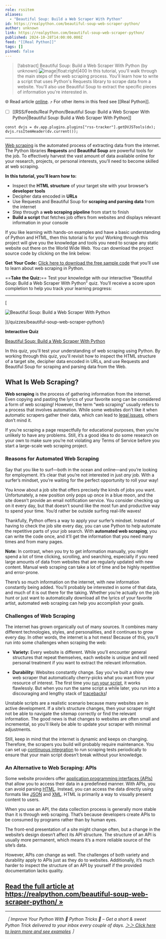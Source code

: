 ```yaml
---
role: rssitem
aliases:
  - "Beautiful Soup: Build a Web Scraper With Python"
id: https://realpython.com/beautiful-soup-web-scraper-python/
author: unknown
link: https://realpython.com/beautiful-soup-web-scraper-python/
published: 2024-10-28T14:00:00.000Z
feed: "[[Real Python]]"
tags: []
pinned: false
---
```


> [!abstract] Beautiful Soup: Build a Web Scraper With Python (by unknown)
> ![image|float:right|400](https://files.realpython.com/media/Build-a-Web-Scraper-With-Requests-and-Beautiful-Soup_Watermarked.37918fb3906c.jpg) In this tutorial, you'll walk through the main steps of the web scraping process. You'll learn how to write a script that uses Python's Requests library to scrape data from a website. You'll also use Beautiful Soup to extract the specific pieces of information you're interested in.

🌐 Read article [online](https://realpython.com/beautiful-soup-web-scraper-python/). ⤴ For other items in this feed see [[Real Python]].

- [ ] [[RSS/Feeds/Real Python/Beautiful Soup꞉ Build a Web Scraper With Python|Beautiful Soup꞉ Build a Web Scraper With Python]]

~~~dataviewjs
const dvjs = dv.app.plugins.plugins["rss-tracker"].getDVJSTools(dv);
dvjs.rssItemHeader(dv.current());
~~~

- - -

[Web scraping](https://realpython.com/python-web-scraping-practical-introduction/) is the automated process of extracting data from the internet. The Python libraries **Requests** and **Beautiful Soup** are powerful tools for the job. To effectively harvest the vast amount of data available online for your research, projects, or personal interests, you’ll need to become skilled at web scraping.

**In this tutorial, you’ll learn how to:**

- Inspect the **HTML structure** of your target site with your browser’s **developer tools**
- Decipher data encoded in **URLs**
- Use Requests and Beautiful Soup for **scraping and parsing data** from the internet
- Step through a **web scraping pipeline** from start to finish
- **Build a script** that fetches job offers from websites and displays relevant information in your console

If you like learning with hands-on examples and have a basic understanding of Python and HTML, then this tutorial is for you! Working through this project will give you the knowledge and tools you need to scrape any static website out there on the World Wide Web. You can download the project source code by clicking on the link below:

**Get Your Code:** [Click here to download the free sample code](https://realpython.com/bonus/beautiful-soup-web-scraper-python-code/) that you’ll use to learn about web scraping in Python.

==**Take the Quiz:**== Test your knowledge with our interactive “Beautiful Soup: Build a Web Scraper With Python” quiz. You’ll receive a score upon completion to help you track your learning progress:

---

[

![Beautiful Soup: Build a Web Scraper With Python](https://files.realpython.com/media/Build-a-Web-Scraper-With-Requests-and-Beautiful-Soup_Watermarked.37918fb3906c.jpg)



](/quizzes/beautiful-soup-web-scraper-python/)

**Interactive Quiz**

[Beautiful Soup: Build a Web Scraper With Python](/quizzes/beautiful-soup-web-scraper-python/)

In this quiz, you'll test your understanding of web scraping using Python. By working through this quiz, you'll revisit how to inspect the HTML structure of a target site, decipher data encoded in URLs, and use Requests and Beautiful Soup for scraping and parsing data from the Web.

## What Is Web Scraping?[](#what-is-web-scraping "Permanent link")

**Web scraping** is the process of gathering information from the internet. Even copying and pasting the lyrics of your favorite song can be considered a form of web scraping! However, the term “web scraping” usually refers to a process that involves automation. While some websites don’t like it when automatic scrapers gather their data, which can lead to [legal issues](https://realpython.com/podcasts/rpp/12/), others don’t mind it.

If you’re scraping a page respectfully for educational purposes, then you’re unlikely to have any problems. Still, it’s a good idea to do some research on your own to make sure you’re not violating any Terms of Service before you start a large-scale web scraping project.

### Reasons for Automated Web Scraping[](#reasons-for-automated-web-scraping "Permanent link")

Say that you like to surf—both in the ocean and online—and you’re looking for employment. It’s clear that you’re not interested in just _any_ job. With a surfer’s mindset, you’re waiting for the perfect opportunity to roll your way!

You know about a job site that offers precisely the kinds of jobs you want. Unfortunately, a new position only pops up once in a blue moon, and the site doesn’t provide an email notification service. You consider checking up on it every day, but that doesn’t sound like the most fun and productive way to spend your time. You’d rather be outside surfing real-life waves!

Thankfully, Python offers a way to apply your surfer’s mindset. Instead of having to check the job site every day, you can use Python to help automate the repetitive parts of your job search. With **automated web scraping**, you can write the code once, and it’ll get the information that you need many times and from many pages.

**Note:** In contrast, when you try to get information manually, you might spend a lot of time clicking, scrolling, and searching, especially if you need large amounts of data from websites that are regularly updated with new content. Manual web scraping can take a lot of time and be highly repetitive and error-prone.

There’s so much information on the internet, with new information constantly being added. You’ll probably be interested in some of that data, and much of it is out there for the taking. Whether you’re actually on the job hunt or just want to automatically download all the lyrics of your favorite artist, automated web scraping can help you accomplish your goals.

### Challenges of Web Scraping[](#challenges-of-web-scraping "Permanent link")

The internet has grown organically out of many sources. It combines many different technologies, styles, and personalities, and it continues to grow every day. In other words, the internet is a hot mess! Because of this, you’ll run into some challenges when scraping the web:

- **Variety:** Every website is different. While you’ll encounter general structures that repeat themselves, each website is unique and will need personal treatment if you want to extract the relevant information.
    
- **Durability:** Websites constantly change. Say you’ve built a shiny new web scraper that automatically cherry-picks what you want from your resource of interest. The first time you [run your script](https://realpython.com/run-python-scripts/), it works flawlessly. But when you run the same script a while later, you run into a discouraging and lengthy stack of [tracebacks](https://realpython.com/python-traceback/)!
    

Unstable scripts are a realistic scenario because many websites are in active development. If a site’s structure changes, then your scraper might not be able to navigate the sitemap correctly or find the relevant information. The good news is that changes to websites are often small and incremental, so you’ll likely be able to update your scraper with minimal adjustments.

Still, keep in mind that the internet is dynamic and keeps on changing. Therefore, the scrapers you build will probably require maintenance. You can set up [continuous integration](https://realpython.com/python-continuous-integration/) to run scraping tests periodically to ensure that your main script doesn’t break without your knowledge.

### An Alternative to Web Scraping: APIs[](#an-alternative-to-web-scraping-apis "Permanent link")

Some website providers offer [application programming interfaces (APIs)](https://realpython.com/python-api/) that allow you to access their data in a predefined manner. With APIs, you can avoid parsing [HTML](https://realpython.com/html-css-python/). Instead, you can access the data directly using formats like [JSON](https://realpython.com/python-json/) and [XML](https://realpython.com/python-xml-parser/). HTML is primarily a way to visually present content to users.

When you use an API, the data collection process is generally more stable than it is through web scraping. That’s because developers create APIs to be consumed by programs rather than by human eyes.

The front-end presentation of a site might change often, but a change in the website’s design doesn’t affect its API structure. The structure of an API is usually more permanent, which means it’s a more reliable source of the site’s data.

However, APIs _can_ change as well. The challenges of both variety and durability apply to APIs just as they do to websites. Additionally, it’s much harder to inspect the structure of an API by yourself if the provided documentation lacks quality.

## [Read the full article at https://realpython.com/beautiful-soup-web-scraper-python/ »](https://realpython.com/beautiful-soup-web-scraper-python/?utm_source=realpython&utm_medium=rss)

---

_［ Improve Your Python With 🐍 Python Tricks 💌 – Get a short & sweet Python Trick delivered to your inbox every couple of days. [＞＞ Click here to learn more and see examples](https://realpython.com/python-tricks/?utm_source=realpython&utm_medium=rss&utm_campaign=footer) ］_